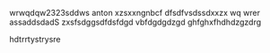wrwqdqw2323sddws anton
xzsxxngnbcf
dfsdfvsdssdxxzx
wq  wrer
assaddsdadS
zxsfsdggsdfdsfdgd
vbfdgdgdzgd
ghfghxfhdhdzgzdrg

hdtrrtystrysre

